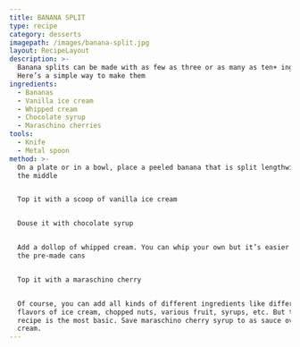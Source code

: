 ```yaml
---
title: BANANA SPLIT
type: recipe
category: desserts
imagepath: /images/banana-split.jpg
layout: RecipeLayout
description: >-
  Banana splits can be made with as few as three or as many as ten+ ingredients.
  Here’s a simple way to make them
ingredients:
  - Bananas
  - Vanilla ice cream
  - Whipped cream
  - Chocolate syrup
  - Maraschino cherries
tools:
  - Knife
  - Metal spoon
method: >-
  On a plate or in a bowl, place a peeled banana that is split lengthwise down
  the middle


  Top it with a scoop of vanilla ice cream


  Douse it with chocolate syrup


  Add a dollop of whipped cream. You can whip your own but it’s easier to use
  the pre-made cans


  Top it with a maraschino cherry


  Of course, you can add all kinds of different ingredients like different
  flavors of ice cream, chopped nuts, various fruit, syrups, etc. But this
  recipe is the most basic. Save maraschino cherry syrup to as sauce over ice
  cream.
---
```


